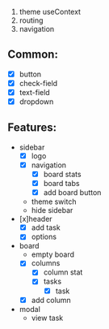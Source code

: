 1. theme useContext
2. routing
3. navigation

## Common:
- [x] button
- [x] check-field
- [x] text-field
- [x] dropdown

## Features:
- sidebar
    - [x] logo
    - [x] navigation
        - [x] board stats
        - [x] board tabs
        - [x] add board button
    - theme switch
    - hide sidebar
- [x]header
    - [x] add task
    - [x] options
- board
    - empty board
    - [x] columns
        - [x] column stat
        - [x] tasks
            - [x] task
    - [x] add column
- modal
    - view task
    
